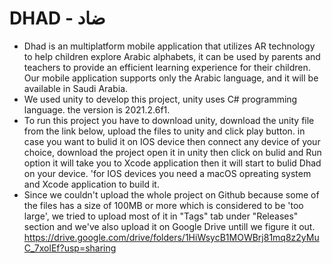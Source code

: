 # DHAD - ضاد
* Dhad is an multiplatform mobile application that utilizes AR technology to help children explore Arabic alphabets, it can be used by parents and teachers to provide an efficient learning experience for their children. Our mobile application supports only the Arabic language, and it will be available in Saudi Arabia.
* We used unity to develop this project, unity uses C# programming language. the version is 2021.2.6f1.
* To run this project you have to download unity, download the unity file from the link below, upload the files to unity and click play button. in case you want to bulid it on IOS device then connect any device of your choice, download the project open it in unity then click on bulid and Run option it will take you to Xcode application then it will start to bulid Dhad on your device. 'for IOS devices you need a macOS opreating system and Xcode application to build it.
* Since we couldn't upload the whole project on Github because some of the files has a size of 100MB or more which is considered to be 'too large', we tried to upload most of it in "Tags" tab under "Releases" section and we've also upload it on Google Drive untill we figure it out. https://drive.google.com/drive/folders/1HiWsycB1MOWBrj81mq8z2yMuC_7xolEf?usp=sharing
